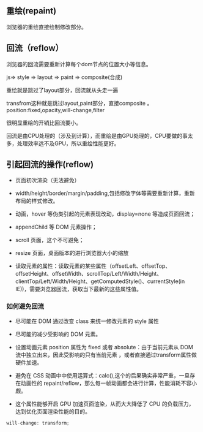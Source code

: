 ## 重绘(repaint)  

  浏览器的重绘直接绘制修改部分。

## 回流（reflow） 
  浏览器的回流需要重新计算每个dom节点的位置大小等信息。
 
 js=> style => layout => paint => composite(合成) 

重绘就是跳过了layout部分，回流就从头走一遍 

transfrom这种就是跳过layout,paint部分，直接composite 。 position:fixed,opacity,will-change,filter

很明显重绘的开销比回流要小。


回流是由CPU处理的（涉及到计算），而重绘是由GPU处理的，CPU要做的事太多，处理效率远不及GPU，所以重绘性能更好。




## 引起回流的操作(reflow)  
- 页面初次渲染（无法避免）  

- width/height/border/margin/padding,包括修改字体等需要重新计算，重新布局的样式修改。 

- 动画，hover 等伪类引起的元素表现改动，display=none 等造成页面回流；  

- appendChild 等 DOM 元素操作； 


- scroll 页面，这个不可避免；  

- resize 页面，桌面版本的进行浏览器大小的缩放  

- 读取元素的属性：读取元素的某些属性（offsetLeft、offsetTop、offsetHeight、offsetWidth、scrollTop/Left/Width/Height、clientTop/Left/Width/Height、getComputedStyle()、currentStyle(in IE))，需要浏览器回流，获取当下最新的这些属性值。


### 如何避免回流   

- 尽可能在 DOM 通过改变 class 来统一修改元素的 style 属性  

- 尽可能的减少受影响的 DOM 元素。


- 设置动画元素 position 属性为 fixed 或者 absolute：由于当前元素从 DOM 流中独立出来，因此受影响的只有当前元素 ，或者直接通过transform属性做硬件加速。

- 避免在 CSS 动画中中使用运算式：calc(),这个的后果确实非常严重，一旦存在动画性的 repaint/reflow，那么每一帧动画都会进行计算，性能消耗不容小觑。


- 这个属性能够开启 GPU 加速页面渲染，从而大大降低了 CPU 的负载压力，达到优化页面渲染性能的目的。
```js
will-change: transform;
```